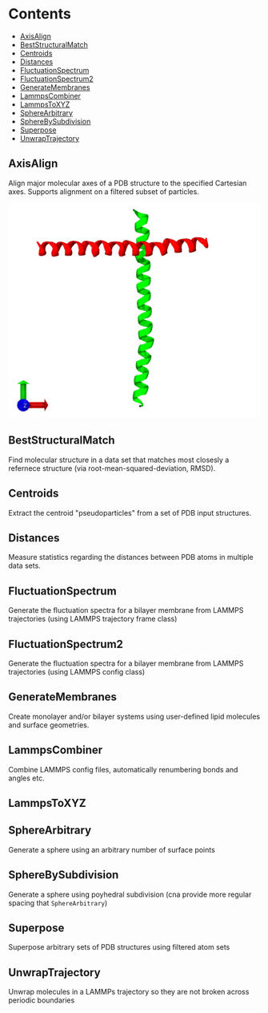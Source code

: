 # Contents

* [AxisAlign](#AxisAlign)
* [BestStructuralMatch](#BestStructuralMatch)
* [Centroids](#Centroids)
* [Distances](#Distances)
* [FluctuationSpectrum](#FluctuationSpectrum)
* [FluctuationSpectrum2](#FluctuationSpectrum2)
* [GenerateMembranes](#GenerateMembranes)
* [LammpsCombiner](#LammpsCombiner)
* [LammpsToXYZ](#LammpsToXYZ)
* [SphereArbitrary](#SphereArbitrary)
* [SphereBySubdivision](#SphereBySubdivision)
* [Superpose](#Superpose)
* [UnwrapTrajectory](#UnwrapTrajectory)

## <a name="AxisAlign"></a> AxisAlign

Align major molecular axes of a PDB structure to the specified Cartesian axes. Supports alignment on a filtered subset of particles.

![](Images/AA_1.png)

## <a name="BestStructuralMatch"></a> BestStructuralMatch

Find molecular structure in a data set that matches most closesly a refernece structure (via root-mean-squared-deviation, RMSD).

## <a name="Centroids"></a> Centroids

Extract the centroid "pseudoparticles" from a set of PDB input structures.

## <a name="Distances"></a> Distances

Measure statistics regarding the distances between PDB atoms in multiple data sets.

## <a name="FluctuationSpectrum"></a> FluctuationSpectrum

Generate the fluctuation spectra for a bilayer membrane from LAMMPS trajectories (using LAMMPS trajectory frame class)

## <a name="FluctuationSpectrum2"></a> FluctuationSpectrum2

Generate the fluctuation spectra for a bilayer membrane from LAMMPS trajectories (using LAMMPS config class)

## <a name="GenerateMembranes"></a> GenerateMembranes

Create monolayer and/or bilayer systems using user-defined lipid molecules and surface geometries.

## <a name="LammpsCombiner"></a> LammpsCombiner

Combine LAMMPS config files, automatically renumbering bonds and angles etc.

## <a name="LammpsToXYZ"></a> LammpsToXYZ

## <a name="SphereArbitrary"></a> SphereArbitrary

Generate a sphere using an arbitrary number of surface points

## <a name="SphereBySubdivision"></a> SphereBySubdivision

Generate a sphere using poyhedral subdivision (cna provide more regular spacing that `SphereArbitrary`)

## <a name="Superpose"></a> Superpose

Superpose arbitrary sets of PDB structures using filtered atom sets

## <a name="UnwrapTrajectory"></a> UnwrapTrajectory

Unwrap molecules in a LAMMPs trajectory so they are not broken across periodic boundaries
